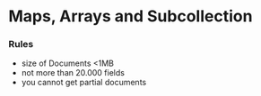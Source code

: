 # Maps, Arrays and Subcollection

### Rules
* size of Documents <1MB
* not more than 20.000 fields
* you cannot get partial documents
